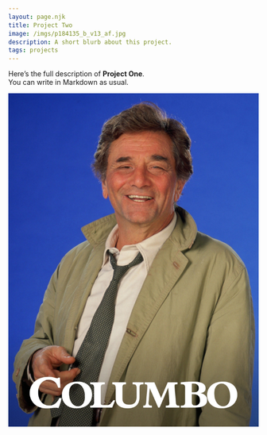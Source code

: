 ```yaml
---
layout: page.njk
title: Project Two
image: /imgs/p184135_b_v13_af.jpg
description: A short blurb about this project.
tags: projects
---
```


Here’s the full description of **Project One**.  
You can write in Markdown as usual.

![Project One Screenshot](/imgs/p184135_b_v13_af.jpg)